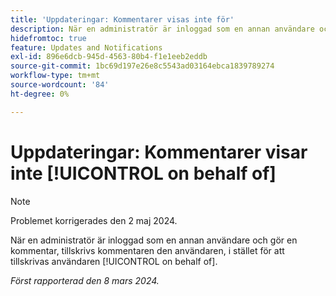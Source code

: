 ```yaml
---
title: 'Uppdateringar: Kommentarer visas inte för'
description: När en administratör är inloggad som en annan användare och gör en kommentar, tillskrivs kommentaren den användaren, i stället för att tillskrivas administratören för användarens räkning.
hidefromtoc: true
feature: Updates and Notifications
exl-id: 896e6dcb-945d-4563-80b4-f1e1eeb2eddb
source-git-commit: 1bc69d197e26e8c5543ad03164ebca1839789274
workflow-type: tm+mt
source-wordcount: '84'
ht-degree: 0%

---
```


# Uppdateringar: Kommentarer visar inte [!UICONTROL on behalf of]

>[!NOTE]
>
>Problemet korrigerades den 2 maj 2024.

När en administratör är inloggad som en annan användare och gör en kommentar, tillskrivs kommentaren den användaren, i stället för att tillskrivas användaren [!UICONTROL on behalf of].

_Först rapporterad den 8 mars 2024._
